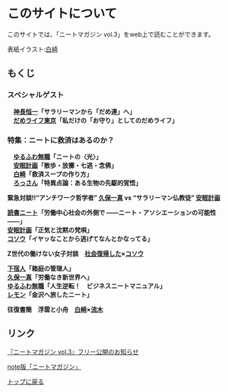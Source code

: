 # このサイトについて

このサイトでは、「ニートマガジン vol.3」をweb上で読むことができます。

表紙イラスト:[白崎](https://note.com/asajifu)

## もくじ
### スペシャルゲスト
　**[神長恒一](https://kaminaga.hatenadiary.org/)「サラリーマンから「だめ連」へ」**<br>
　**[だめライフ東京](https://note.com/dame_life_chuo)「私だけの「お守り」としてのだめライフ」**<br>

### 特集：ニートに救済はあるのか？
　**[ゆるふわ無職](https://note.com/yrfwmsk)「ニートの〈光〉」**<br>
　**[安眠計画](https://note.com/unmi_n)「散歩・放擲・七逃・念佛」**<br>
　**[白崎](https://note.com/asajifu/)「救済スープの作り方」**<br>
　**[ろっさん](https://note.com/zttk1996)「特異点論：ある生物の先駆的覚悟」**<br>

**緊急対談‼“アンチワーク哲学者” [久保一真](https://note.com/kaduma) vs “サラリーマン仏教徒” [安眠計画](https://note.com/unmi_n)**<br>

**[読書ニート](https://note.com/dokushoneet)「労働中心社会の外側で ——ニート・アソシエーションの可能性——」**<br>
**[安眠計画](https://note.com/unmi_n)「正気と沈黙の梵唄」**<br>
**[コソウ](https://note.com/kosou)「イヤッなことから逃げてなんとかなってる」**<br>

**Z世代の働けない女子対談　[社会復帰した](https://note.com/shakaihukkisuru)×[コソウ](https://note.com/kosou)**<br>

**[下宿人](https://note.com/gesyukunin)「箱庭の管理人」**<br>
**[久保一真](https://note.com/kaduma)「労働なき新世界へ」**<br>
**[ゆるふわ無職](https://note.com/yrfwmsk)「人生逆転！　ビジネスニートマニュアル」**<br>
**[レモン](https://note.com/starshoot)「金沢へ旅したニート」**<br>

**往復書簡　浮雲と小舟　[白崎](https://note.com/asajifu/)×[流木](https://note.com/nassi_massi39)**<br>

## リンク

[『ニートマガジン vol.3』フリー公開のお知らせ](https://note.com/neetmagazine/n/n02e8a288a542)

[note版「ニートマガジン」](https://note.com/takaharamaru/m/mba0a9b49a479)

[トップに戻る](https://neetmagazine.github.io/)